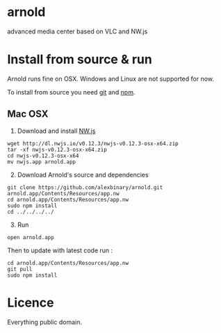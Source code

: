 # arnold
advanced media center based on VLC and NW.js

# Install from source & run

Arnold runs fine on OSX. Windows and Linux are not supported for now.

To install from source you need [git](http://git-scm.com/download/mac) and [npm](https://nodejs.org/dist/v5.0.0/node-v5.0.0.pkg).

## Mac OSX

1. Download and install [NW.js](http://nwjs.io)
```
wget http://dl.nwjs.io/v0.12.3/nwjs-v0.12.3-osx-x64.zip
tar -xf nwjs-v0.12.3-osx-x64.zip
cd nwjs-v0.12.3-osx-x64
mv nwjs.app arnold.app
```

2. Download Arnold's source and dependencies
```
git clone https://github.com/alexbinary/arnold.git arnold.app/Contents/Resources/app.nw
cd arnold.app/Contents/Resources/app.nw
sudo npm install
cd ../../../../
```

3. Run
```
open arnold.app
```

Then to update with latest code run :

```
cd arnold.app/Contents/Resources/app.nw
git pull
sudo npm install
```

# Licence

Everything public domain.
